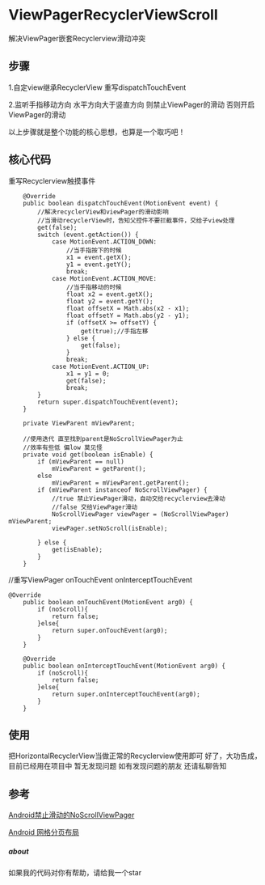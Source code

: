 # ViewPagerRecyclerViewScroll
解决ViewPager嵌套Recyclerview滑动冲突

## 步骤
1.自定view继承RecyclerView 重写dispatchTouchEvent

2.监听手指移动方向 水平方向大于竖直方向 则禁止ViewPager的滑动 否则开启ViewPager的滑动

以上步骤就是整个功能的核心思想，也算是一个取巧吧！

##  核心代码
重写Recyclerview触摸事件

```
    @Override
    public boolean dispatchTouchEvent(MotionEvent event) {
        //解决recyclerView和viewPager的滑动影响
        //当滑动recyclerView时，告知父控件不要拦截事件，交给子view处理
        get(false);
        switch (event.getAction()) {
            case MotionEvent.ACTION_DOWN:
                //当手指按下的时候
                x1 = event.getX();
                y1 = event.getY();
                break;
            case MotionEvent.ACTION_MOVE:
                //当手指移动的时候
                float x2 = event.getX();
                float y2 = event.getY();
                float offsetX = Math.abs(x2 - x1);
                float offsetY = Math.abs(y2 - y1);
                if (offsetX >= offsetY) {
                    get(true);//手指左移
                } else {
                    get(false);
                }
                break;
            case MotionEvent.ACTION_UP:
                x1 = y1 = 0;
                get(false);
                break;
        }
        return super.dispatchTouchEvent(event);
    }

    private ViewParent mViewParent;

    //使用迭代 直至找到parent是NoScrollViewPager为止
    //效率有些低 偏low 莫见怪
    private void get(boolean isEnable) {
        if (mViewParent == null)
            mViewParent = getParent();
        else
            mViewParent = mViewParent.getParent();
        if (mViewParent instanceof NoScrollViewPager) {
            //true 禁止ViewPager滑动，自动交给recyclerview去滑动
            //false 交给ViewPager滑动
            NoScrollViewPager viewPager = (NoScrollViewPager) mViewParent;
            viewPager.setNoScroll(isEnable);

        } else {
            get(isEnable);
        }
    }
```

//重写ViewPager onTouchEvent onInterceptTouchEvent

```
@Override
    public boolean onTouchEvent(MotionEvent arg0) {
        if (noScroll){
            return false;
        }else{
            return super.onTouchEvent(arg0);
        }
    }

    @Override
    public boolean onInterceptTouchEvent(MotionEvent arg0) {
        if (noScroll){
            return false;
        }else{
            return super.onInterceptTouchEvent(arg0);
        }
    }
```

## 使用
把HorizontalRecyclerView当做正常的Recyclerview使用即可
好了，大功告成，目前已经用在项目中 暂无发现问题 如有发现问题的朋友 还请私聊告知

## 参考
[Android禁止滑动的NoScrollViewPager](https://blog.csdn.net/yilei0033/article/details/79444099)

[Android 网格分页布局](https://github.com/GcsSloop/pager-layoutmanager)

##### about
如果我的代码对你有帮助，请给我一个star
